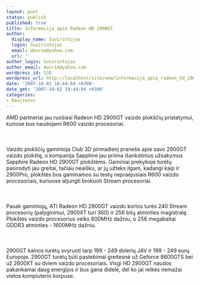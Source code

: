```yaml
---
layout: post
status: publish
published: true
title: Informacija apie Radeon HD 2900GT
author:
  display_name: Suvirintojas
  login: Suvirintojas
  email: dovrim@yahoo.com
  url: ''
author_login: Suvirintojas
author_email: dovrim@yahoo.com
wordpress_id: 530
wordpress_url: http://localhost/site/new/informacija_apie_radeon_hd_2900gt/
date: '2007-10-02 18:44:04 +0300'
date_gmt: '2007-10-02 18:44:04 +0300'
categories:
- Naujienos
---
```

<p>AMD partneriai jau ruošiasi Radeon HD 2900GT vaizdo plokščių pristatymui, kuriose bus naudojami R600 vaizdo procesoriai.<br />
<br><br />
<br>Vaizdo plokščių gamintoja Club 3D pirmadienį pranešė apie savo 2900GT vaizdo plokštę, o kompanija Sapphire jau priima išankstinius užsakymus Sapphire Radeon HD 2900GT plokštėms. Gaminiai prekyboje turėtų pasirodyti jau greitai, tačiau neaišku, ar jų užteks ilgam, kadangi kaip ir 2900Pro, plokštės bus gaminamos su testų  nepraėjusiais R600 vaizdo procesoriais, kuriuose atjungti brokuoti Stream procesoriai.<br />
<br><br />
<br>Pasak gamintojų, ATI Radeon HD 2900GT vaizdo kortos turės 240 Stream procesorių (palyginimui, 2900XT turi 360) ir 256 bitų atminties magistralę. Plokštės vaizdo procesorius veiks 600MHz dažniu, o 256 megabaitai GDDR3 atminties - 1600MHz dažniu.<br />
<br><br />
<br>2900GT kainos turėtų svyruoti tarp 199 - 249 dolerių JAV ir 199 - 249 eurų Europoje. 2900GT turėtų būti pastebimai greitesnė už Geforce 8600GTS bei už 2600XT su dviem vaizdo procesoriais. Visgi HD 2900GT naudos pakankamai daug energijos ir bus gana didelė, dėl ko jai reikės nemažai vietos kompiuterio korpuse.</p>
